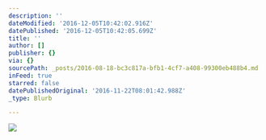 ```yaml
---
description: ''
dateModified: '2016-12-05T10:42:02.916Z'
datePublished: '2016-12-05T10:42:05.699Z'
title: ''
author: []
publisher: {}
via: {}
sourcePath: _posts/2016-08-18-bc3c817a-bfb1-4cf7-a408-99300eb488b4.md
inFeed: true
starred: false
datePublishedOriginal: '2016-11-22T08:01:42.988Z'
_type: Blurb

---
```

![](https://the-grid-user-content.s3-us-west-2.amazonaws.com/6d1f52c8-0f52-47c5-a741-907a00b83931.jpg)
